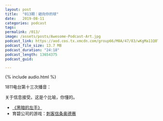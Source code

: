 ```yaml
---
layout: post
title:  "013期：砸向你的球"
date:   2019-08-11
categories: podcast
tags:
permalink: /013/
image: /assets/posts/Awesome-Podcast-Art.jpg
podcast_link: https://aod.cos.tx.xmcdn.com/group66/M0A/47/83/wKgMa11QOTPApe10ALQ6dM6Z3Ok661.m4a
podcast_file_size: 13.7 MB
podcast_duration: "24:18"
podcast_length: 13654375
podcast_guid: 

---
```


{% include audio.html %}

1811电台第十三次播音：

关于信息接受。这是个比喻，你懂的。

- [《黑暗的左手》](https://book.douban.com/subject/26916012/)
- 育碧公司的游戏：[刺客信条奥德赛](https://www.ubisoft.com.cn/games/acod)